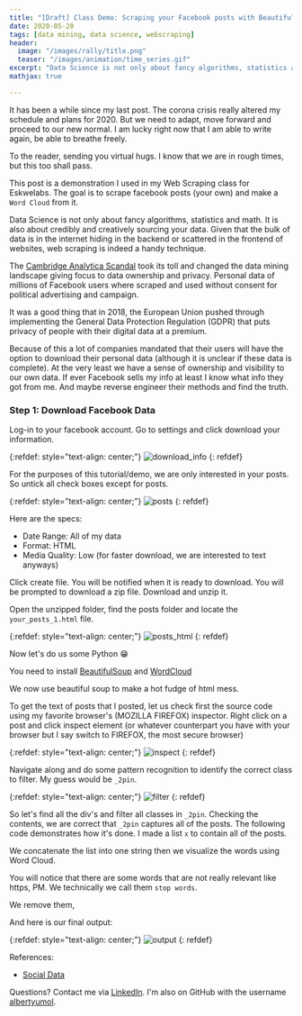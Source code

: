 ```yaml
---
title: "[Draft] Class Demo: Scraping your Facebook posts with BeautifulSoup"
date: 2020-05-20
tags: [data mining, data science, webscraping]
header:
  image: "/images/rally/title.png"
  teaser: "/images/animation/time_series.gif"
excerpt: "Data Science is not only about fancy algorithms, statistics and math. It is also about credibly sourcing your data. Given that the bulk of data is in the internet hiding in the backend or scattered in the frontend of websites, web scraping is indeed a handy technique. "
mathjax: true

---
```

<div id="fb-root"></div>
<script async defer src="https://connect.facebook.net/en_US/sdk.js#xfbml=1&version=v3.2"></script>

It has been a while since my last post. The corona crisis really altered my schedule and plans for 2020. But we need to adapt, move forward and proceed to our new normal. I am lucky right now that I am able to write again, be able to breathe freely.

To the reader, sending you virtual hugs. I know that we are in rough times, but this too shall pass.

This post is a demonstration I used in my Web Scraping class for Eskwelabs. The goal is to scrape facebook posts (your own) and make a `Word Cloud` from it.

Data Science is not only about fancy algorithms, statistics and math. It is also about credibly and creatively sourcing your data. Given that the bulk of data is in the internet hiding in the backend or scattered in the frontend of websites, web scraping is indeed a handy technique.

The [Cambridge Analytica Scandal](https://en.wikipedia.org/wiki/Facebook%E2%80%93Cambridge_Analytica_data_scandal) took its toll and changed the data mining landscape giving focus to data ownership and privacy. Personal data of millions of Facebook users where scraped and used without consent for political advertising and campaign.

It was a good thing that in 2018, the European Union pushed through implementing the General Data Protection Regulation (GDPR) that puts privacy of people with their digital data at a premium.

Because of this a lot of companies mandated that their users will have the option to download their personal data (although it is unclear if these data is complete). At the very least we have a sense of ownership and visibility to our own data. If ever Facebook sells my info at least I know what info they got from me. And maybe reverse engineer their methods and find the truth.

### Step 1: Download Facebook Data
Log-in to your facebook account. Go to settings and click download your information.


{:refdef: style="text-align: center;"}
<img src="{{ site.url }}{{ site.baseurl }}/images/fb/fb_1.png" alt="download_info" class="center">
{: refdef}

For the purposes of this tutorial/demo, we are only interested in your posts. So untick all check boxes except for posts.

{:refdef: style="text-align: center;"}
<img src="{{ site.url }}{{ site.baseurl }}/images/fb/fb_2.png" alt="posts" class="center">
{: refdef}

Here are the specs:
- Date Range: All of my data
- Format: HTML
- Media Quality: Low (for faster download, we are interested to text anyways)

Click create file. You will be notified when it is ready to download. You will be prompted to download a zip file. Download and unzip it.

Open the unzipped folder, find the posts folder and locate the `your_posts_1.html` file.


{:refdef: style="text-align: center;"}
<img src="{{ site.url }}{{ site.baseurl }}/images/fb/fb_3.png" alt="posts_html" class="center">
{: refdef}

Now let's do us some Python 😁

You need to install [BeautifulSoup](https://anaconda.org/anaconda/beautifulsoup4) and [WordCloud](https://anaconda.org/conda-forge/wordcloud)

We now use beautiful soup to make a hot fudge of html mess.

<script src="https://gist.github.com/albertyumol/896ddf060e98727b4f7b46f745a1fa49"></script>

To get the text of posts that I posted, let us check first the source code using my favorite browser's (MOZILLA FIREFOX) inspector. Right click on a post and click inspect element (or whatever counterpart you have with your browser but I say switch to FIREFOX, the most secure browser)

{:refdef: style="text-align: center;"}
<img src="{{ site.url }}{{ site.baseurl }}/images/fb/fb_4.png" alt="inspect" class="center">
{: refdef}


Navigate along and do some pattern recognition to identify the correct class to filter. My guess would be `_2pin`.

{:refdef: style="text-align: center;"}
<img src="{{ site.url }}{{ site.baseurl }}/images/fb/fb_5.png" alt="filter" class="center">
{: refdef}

So let's find all the div's and filter all classes in `_2pin`. Checking the contents, we are correct that `_2pin` captures all of the posts. The following code demonstrates how it's done. I made a list `x` to contain all of the posts.

<script src="https://gist.github.com/albertyumol/51b3ee04d9d0902299f1d7c253efc421.js"></script>

We concatenate the list into one string then we visualize the words using Word Cloud.

<script src="https://gist.github.com/albertyumol/ebc8f3716ebf97339b7edfeebe4b3a06.js"></script>

You will notice that there are some words that are not really relevant like https, PM. We technically we call them `stop words`.

We remove them,

<script src="https://gist.github.com/albertyumol/25d490c0c1577de95a6979e2e6daa1f3.js"></script>

And here is our final output:

{:refdef: style="text-align: center;"}
<img src="{{ site.url }}{{ site.baseurl }}/images/fb/fb_6.png" alt="output" class="center">
{: refdef}




References:

+ [Social Data](http://socialdata.site/chapter_04/)


Questions? Contact me via [LinkedIn](https://ph.linkedin.com/in/albertyumol). I'm also on GitHub with the username [albertyumol](https://github.com/albertyumol).

<script async src="//pagead2.googlesyndication.com/pagead/js/adsbygoogle.js"></script>
<script>
  (adsbygoogle = window.adsbygoogle || []).push({
    google_ad_client: "ca-pub-6410209740119334",
    enable_page_level_ads: true
  });
</script>

<div class="fb-comments" data-href="https://albertyumol.github.io/" data-numposts="5"></div>
